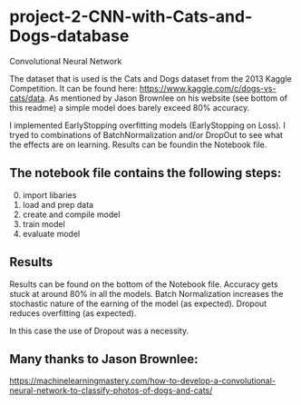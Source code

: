 # project-2-CNN-with-Cats-and-Dogs-database

Convolutional Neural Network

The dataset that is used is the Cats and Dogs dataset from the 2013 Kaggle Competition. It can be found here: https://www.kaggle.com/c/dogs-vs-cats/data.
As mentioned by Jason Brownlee on his website (see bottom of this readme) a simple model does barely exceed 80% accuracy. 

I implemented EarlyStopping  overfitting models (EarlyStopping on Loss). 
I tryed to combinations of BatchNormalization and/or DropOut to see what the effects are on learning. Results can be foundin the Notebook file.   

## The notebook file contains the following steps:
0. import libaries
1. load and prep data
2. create and compile model
3. train model
4. evaluate model

## Results
Results can be found on the bottom of the Notebook file. Accuracy gets stuck at around 80% in all the models.
Batch Normalization increases the stochastic nature of the earning of the model (as expected).
Dropout reduces overfitting (as expected).

In this case the use of Dropout was a necessity. 

## Many thanks to Jason Brownlee:
https://machinelearningmastery.com/how-to-develop-a-convolutional-neural-network-to-classify-photos-of-dogs-and-cats/
